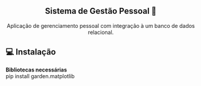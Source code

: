 
<span align="center">

##  Sistema de Gestão Pessoal 🚦 

</span>

<p align="center">
  Aplicação de gerenciamento pessoal com integração à um banco de dados
relacional.
  
</p>


## 💻 Instalação

<strong>Bibliotecas necessárias</strong><br />
pip install garden.matplotlib<br />


</p>
